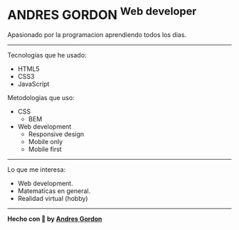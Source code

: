 # ANDRES GORDON <sup>Web developer</sup>

Apasionado por la programacion aprendiendo todos los dias.

---

Tecnologías que he usado:
- HTML5
- CSS3
- JavaScript

Metodologias que uso:
- CSS
  - BEM 
- Web development
  - Responsive design
  - Mobile only
  - Mobile first

---

Lo que me interesa:

- Web development.
- Matematicas en general.
- Realidad virtual (hobby)

---

**Hecho con 💖 by [Andres Gordon](https://andresgrdn.github.io)**
